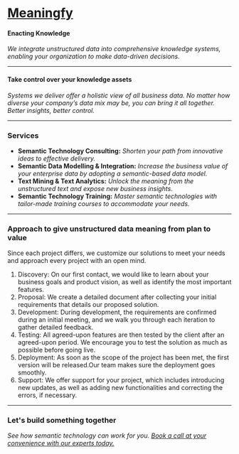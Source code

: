 # [Meaningfy](https://meaningfy.ws/)

#### Enacting Knowledge
_We integrate unstructured data into comprehensive knowledge systems, 
enabling your organization to make data-driven decisions._

----

#### Take control over your knowledge assets
_Systems we deliver offer a holistic view of all business data. No matter 
how diverse your company’s data mix may be, you can bring it all together. 
Better insights, better control._

----

### Services

* **Semantic Technology Consulting:** _Shorten your path from innovative ideas to effective delivery._
* **Semantic Data Modelling & Integration:** _Increase the business value of your enterprise data by adopting a semantic-based data model._
* **Text Mining & Text Analytics:** _Unlock the meaning from the unstructured text and expose new business insights._
* **Semantic Technology Training:** _Master semantic technologies with tailor-made training courses to accommodate your needs._

---

### Approach to give unstructured data meaning from plan to value
Since each project differs, we customize our solutions to meet your needs and approach every project with an open mind.

01. Discovery: On our first contact, we would like to learn about your business goals and product vision, as well as identify the most important features.
02. Proposal: We create a detailed document after collecting your initial requirements that details our proposed solution.
03. Development: During development, the requirements are confirmed during an initial meeting, and we walk you through each iteration to gather detailed feedback.
04. Testing: All agreed-upon features are then tested by the client after an agreed-upon period. We encourage you to test the solution as much as possible before going live.
05. Deployment: As soon as the scope of the project has been met, the first version will be released.Our team makes sure the deployment goes smoothly.
06. Support: We offer support for your project, which includes introducing new updates, as well as adding new functionalities and correcting the errors, if necessary. 

---

### Let's build something together
_See how semantic technology can work for you. [Book a call at your convenience with our experts today.](https://koalendar.com/e/meeting-with-eugeniu-costetchi)_

